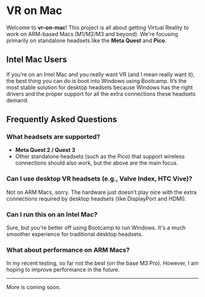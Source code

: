 # VR on Mac

Welcome to **vr-on-mac**! This project is all about getting Virtual Reality to work on ARM-based Macs (M1/M2/M3 and beyond). We're focusing primarily on standalone headsets like the **Meta Quest** and **Pico**.

## Intel Mac Users

If you’re on an Intel Mac and you really want VR (and I mean really want it), the best thing you can do is boot into Windows using Bootcamp. It’s the most stable solution for desktop headsets because Windows has the right drivers and the proper support for all the extra connections these headsets demand.

## Frequently Asked Questions

### What headsets are supported?

- **Meta Quest 2 / Quest 3**
- Other standalone headsets (such as the Pico) that support wireless connections should also work, but the above are the main focus.

### Can I use desktop VR headsets (e.g., Valve Index, HTC Vive)?

Not on ARM Macs, sorry. The hardware just doesn’t play nice with the extra connections required by desktop headsets (like DisplayPort and HDMI). 

### Can I run this on an Intel Mac?

Sure, but you're better off using Bootcamp to run Windows. It's a much smoother experience for traditional desktop headsets. 

### What about performance on ARM Macs?

In my recent testing, so far not the best (on the base M3 Pro). However, I am hoping to improve performance in the future.

---

More is coming soon.
